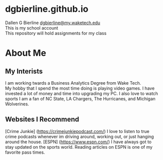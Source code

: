 # dgbierline.github.io   
Dallen G Bierline dgbierline@my.waketech.edu  
This is my school account  
This repository will hold assignments for my class  
# About Me
## My Interists
  I am working twards a Business Analytics Degree from Wake Tech.  
  My hobby that I spend the most time doing is playing video games. I have invested a lot of money and time into upgrading my PC. 
  I also love to watch sports I am a fan of NC State, LA Chargers, The Hurricanes, and Michigan Wolverines.
## Websites I Recommend
  [Crime Junkie] (https://crimejunkiepodcast.com/) I love to listen to true crime podcasts whenever im driving around, working out, or just hanging around the house.
  [ESPN] (https://www.espn.com/) I have always got to stay updated on the sports world. Reading articles on ESPN is one of my favorite pass times.
